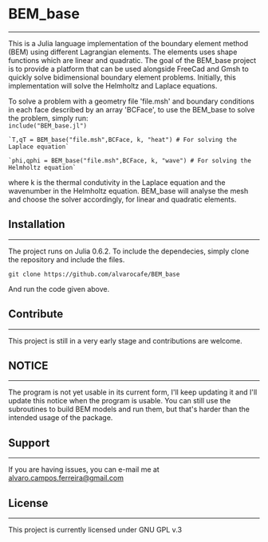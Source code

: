 # BEM_base
---
This is a Julia language implementation of the boundary element method (BEM) using different Lagrangian elements.
The elements uses shape functions which are linear and quadratic.
The goal of the BEM_base project is to provide a platform that can be used alongside FreeCad and Gmsh to quickly solve bidimensional boundary element problems.
Initially, this implementation will solve the Helmholtz and Laplace equations.

To solve a problem with a geometry file 'file.msh' and boundary conditions in each face described by an array 'BCFace', to use the BEM_base to solve the problem, simply run:  
    `include("BEM_base.jl")`

    `T,qT = BEM_base("file.msh",BCFace, k, "heat") # For solving the Laplace equation`

    `phi,qphi = BEM_base("file.msh",BCFace, k, "wave") # For solving the Helmholtz equation`  

where k is the thermal condutivity in the Laplace equation and the wavenumber in the Helmholtz equation.
BEM_base will analyse the mesh and choose the solver accordingly, for linear and quadratic elements.

## Installation
---
The project runs on Julia 0.6.2. To include the dependecies, simply clone the repository and include the files.  

    git clone https://github.com/alvarocafe/BEM_base
And run the code given above.

## Contribute
---
This project is still in a very early stage and contributions are welcome.

## NOTICE
---
The program is not yet usable in its current form, I'll keep updating it and I'll update this notice when the program is usable. You can still use the subroutines to build BEM models and run them, but that's harder than the intended usage of the package. 

## Support
---
If you are having issues, you can e-mail me at alvaro.campos.ferreira@gmail.com

## License
---
This project is currently licensed under GNU GPL v.3
